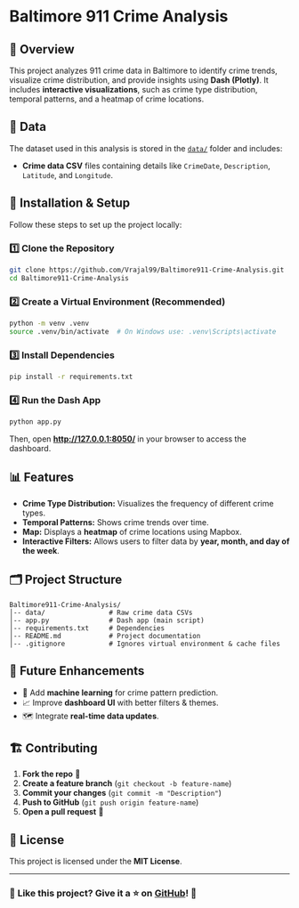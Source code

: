 # Baltimore 911 Crime Analysis

## 📌 Overview
This project analyzes 911 crime data in Baltimore to identify crime trends, visualize crime distribution, and provide insights using **Dash (Plotly)**. It includes **interactive visualizations**, such as crime type distribution, temporal patterns, and a heatmap of crime locations.

## 📂 Data
The dataset used in this analysis is stored in the [`data/`](https://github.com/Vrajal99/Baltimore911-Crime-Analysis/tree/main/data) folder and includes:
- **Crime data CSV** files containing details like `CrimeDate`, `Description`, `Latitude`, and `Longitude`.

## 🔧 Installation & Setup
Follow these steps to set up the project locally:

### 1️⃣ Clone the Repository
```sh
git clone https://github.com/Vrajal99/Baltimore911-Crime-Analysis.git
cd Baltimore911-Crime-Analysis
```

### 2️⃣ Create a Virtual Environment (Recommended)
```sh
python -m venv .venv
source .venv/bin/activate  # On Windows use: .venv\Scripts\activate
```

### 3️⃣ Install Dependencies
```sh
pip install -r requirements.txt
```

### 4️⃣ Run the Dash App
```sh
python app.py
```
Then, open **http://127.0.0.1:8050/** in your browser to access the dashboard.

## 📊 Features
- **Crime Type Distribution:** Visualizes the frequency of different crime types.
- **Temporal Patterns:** Shows crime trends over time.
- **Map:** Displays a **heatmap** of crime locations using Mapbox.
- **Interactive Filters:** Allows users to filter data by **year, month, and day of the week**.

## 🗂 Project Structure
```
Baltimore911-Crime-Analysis/
│-- data/                # Raw crime data CSVs
│-- app.py               # Dash app (main script)
│-- requirements.txt     # Dependencies
│-- README.md            # Project documentation
│-- .gitignore           # Ignores virtual environment & cache files
```

## 📌 Future Enhancements
- 🚀 Add **machine learning** for crime pattern prediction.
- 📈 Improve **dashboard UI** with better filters & themes.
- 🗺️ Integrate **real-time data updates**.

## 🏗 Contributing
1. **Fork the repo** 📌
2. **Create a feature branch** (`git checkout -b feature-name`)
3. **Commit your changes** (`git commit -m "Description"`)
4. **Push to GitHub** (`git push origin feature-name`)
5. **Open a pull request** 🚀

## 📝 License
This project is licensed under the **MIT License**.

---
### 🌟 **Like this project? Give it a ⭐ on [GitHub](https://github.com/Vrajal99/Baltimore911-Crime-Analysis)**! 🚀

